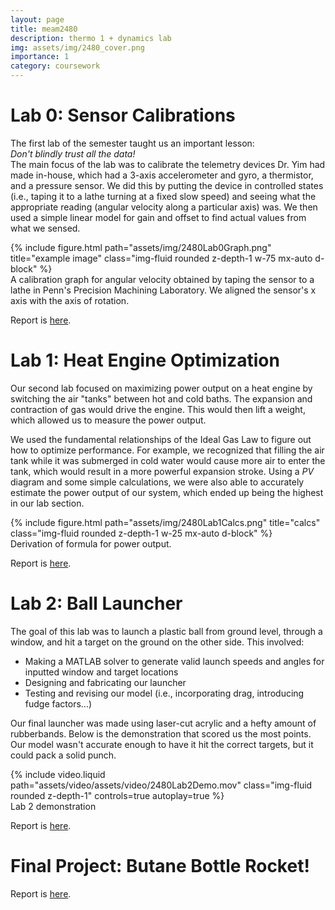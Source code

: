 ```yaml
---
layout: page
title: meam2480
description: thermo 1 + dynamics lab
img: assets/img/2480_cover.png
importance: 1
category: coursework
---
```


# Lab 0: Sensor Calibrations
The first lab of the semester taught us an important lesson:<br>
*Don't blindly trust all the data!*<br>
The main focus of the lab was to calibrate the telemetry devices Dr. Yim had made in-house, which had a 3-axis accelerometer and gyro, a thermistor, and a pressure sensor. We did this by putting the device in controlled states (i.e., taping it to a lathe turning at a fixed slow speed) and seeing what the appropriate reading (angular velocity along a particular axis) was. We then used a simple linear model for gain and offset to find actual values from what we sensed.
<div class="row">
    <div class="col-sm mt-3 mt-md-0">
        {% include figure.html path="assets/img/2480Lab0Graph.png" title="example image" class="img-fluid rounded z-depth-1 w-75 mx-auto d-block" %}
    </div>
</div>
<div class="caption">
    A calibration graph for angular velocity obtained by taping the sensor to a lathe in Penn's Precision Machining Laboratory. We aligned the sensor's x axis with the axis of rotation.
</div>

Report is [here](https://ashna-khemani.github.io/assets/pdf/2480Lab0.pdf).

# Lab 1: Heat Engine Optimization
Our second lab focused on maximizing power output on a heat engine by switching the air "tanks" between hot and cold baths. The expansion and contraction of gas would drive the engine. This would then lift a weight, which allowed us to measure the power output. 

We used the fundamental relationships of the Ideal Gas Law to figure out how to optimize performance. For example, we recognized that filling the air tank while it was submerged in cold water would cause more air to enter the tank, which would result in a more powerful expansion stroke. Using a *PV* diagram and some simple calculations, we were also able to accurately estimate the power output of our system, which ended up being the highest in our lab section.

<div class="row">
    <div class="col-sm mt-3 mt-md-0">
        {% include figure.html path="assets/img/2480Lab1Calcs.png" title="calcs" class="img-fluid rounded z-depth-1 w-25 mx-auto d-block" %}
    </div>
</div>
<div class="caption">
    Derivation of formula for power output.
</div>

Report is [here](https://ashna-khemani.github.io/assets/pdf/2480Lab1.pdf).

# Lab 2: Ball Launcher
The goal of this lab was to launch a plastic ball from ground level, through a window, and hit a target on the ground on the other side. This involved:
* Making a MATLAB solver to generate valid launch speeds and angles for inputted window and target locations
* Designing and fabricating our launcher
* Testing and revising our model (i.e., incorporating drag, introducing fudge factors...)

Our final launcher was made using laser-cut acrylic and a hefty amount of rubberbands. Below is the demonstration that scored us the most points. Our model wasn't accurate enough to have it hit the correct targets, but it could pack a solid punch.

<div class="row mt-3">
    <div class="col-sm mt-3 mt-md-0">
        {% include video.liquid path="assets/video/assets/video/2480Lab2Demo.mov" class="img-fluid rounded z-depth-1" controls=true autoplay=true %}
    </div>
</div>
<div class="caption">
    Lab 2 demonstration
</div>

Report is [here](https://ashna-khemani.github.io/assets/pdf/2480Lab2.pdf).

# Final Project: Butane Bottle Rocket!

Report is [here](https://ashna-khemani.github.io/assets/pdf/2480Lab2.pdf).